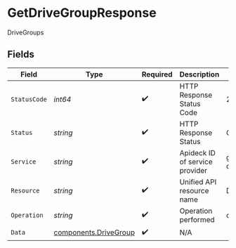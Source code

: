 # GetDriveGroupResponse

DriveGroups


## Fields

| Field                                                          | Type                                                           | Required                                                       | Description                                                    | Example                                                        |
| -------------------------------------------------------------- | -------------------------------------------------------------- | -------------------------------------------------------------- | -------------------------------------------------------------- | -------------------------------------------------------------- |
| `StatusCode`                                                   | *int64*                                                        | :heavy_check_mark:                                             | HTTP Response Status Code                                      | 200                                                            |
| `Status`                                                       | *string*                                                       | :heavy_check_mark:                                             | HTTP Response Status                                           | OK                                                             |
| `Service`                                                      | *string*                                                       | :heavy_check_mark:                                             | Apideck ID of service provider                                 | google-drive                                                   |
| `Resource`                                                     | *string*                                                       | :heavy_check_mark:                                             | Unified API resource name                                      | DriveGroups                                                    |
| `Operation`                                                    | *string*                                                       | :heavy_check_mark:                                             | Operation performed                                            | one                                                            |
| `Data`                                                         | [components.DriveGroup](../../models/components/drivegroup.md) | :heavy_check_mark:                                             | N/A                                                            |                                                                |